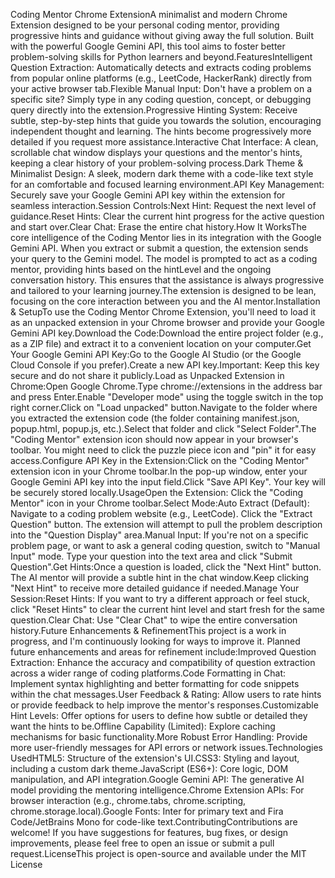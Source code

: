 Coding Mentor Chrome ExtensionA minimalist and modern Chrome Extension designed to be your personal coding mentor, providing progressive hints and guidance without giving away the full solution. Built with the powerful Google Gemini API, this tool aims to foster better problem-solving skills for Python learners and beyond.FeaturesIntelligent Question Extraction: Automatically detects and extracts coding problems from popular online platforms (e.g., LeetCode, HackerRank) directly from your active browser tab.Flexible Manual Input: Don't have a problem on a specific site? Simply type in any coding question, concept, or debugging query directly into the extension.Progressive Hinting System: Receive subtle, step-by-step hints that guide you towards the solution, encouraging independent thought and learning. The hints become progressively more detailed if you request more assistance.Interactive Chat Interface: A clean, scrollable chat window displays your questions and the mentor's hints, keeping a clear history of your problem-solving process.Dark Theme & Minimalist Design: A sleek, modern dark theme with a code-like text style for an comfortable and focused learning environment.API Key Management: Securely save your Google Gemini API key within the extension for seamless interaction.Session Controls:Next Hint: Request the next level of guidance.Reset Hints: Clear the current hint progress for the active question and start over.Clear Chat: Erase the entire chat history.How It WorksThe core intelligence of the Coding Mentor lies in its integration with the Google Gemini API. When you extract or submit a question, the extension sends your query to the Gemini model. The model is prompted to act as a coding mentor, providing hints based on the hintLevel and the ongoing conversation history. This ensures that the assistance is always progressive and tailored to your learning journey.The extension is designed to be lean, focusing on the core interaction between you and the AI mentor.Installation & SetupTo use the Coding Mentor Chrome Extension, you'll need to load it as an unpacked extension in your Chrome browser and provide your Google Gemini API key.Download the Code:Download the entire project folder (e.g., as a ZIP file) and extract it to a convenient location on your computer.Get Your Google Gemini API Key:Go to the Google AI Studio (or the Google Cloud Console if you prefer).Create a new API key.Important: Keep this key secure and do not share it publicly.Load as Unpacked Extension in Chrome:Open Google Chrome.Type chrome://extensions in the address bar and press Enter.Enable "Developer mode" using the toggle switch in the top right corner.Click on "Load unpacked" button.Navigate to the folder where you extracted the extension code (the folder containing manifest.json, popup.html, popup.js, etc.).Select that folder and click "Select Folder".The "Coding Mentor" extension icon should now appear in your browser's toolbar. You might need to click the puzzle piece icon and "pin" it for easy access.Configure API Key in the Extension:Click on the "Coding Mentor" extension icon in your Chrome toolbar.In the pop-up window, enter your Google Gemini API key into the input field.Click "Save API Key". Your key will be securely stored locally.UsageOpen the Extension: Click the "Coding Mentor" icon in your Chrome toolbar.Select Mode:Auto Extract (Default): Navigate to a coding problem website (e.g., LeetCode). Click the "Extract Question" button. The extension will attempt to pull the problem description into the "Question Display" area.Manual Input: If you're not on a specific problem page, or want to ask a general coding question, switch to "Manual Input" mode. Type your question into the text area and click "Submit Question".Get Hints:Once a question is loaded, click the "Next Hint" button. The AI mentor will provide a subtle hint in the chat window.Keep clicking "Next Hint" to receive more detailed guidance if needed.Manage Your Session:Reset Hints: If you want to try a different approach or feel stuck, click "Reset Hints" to clear the current hint level and start fresh for the same question.Clear Chat: Use "Clear Chat" to wipe the entire conversation history.Future Enhancements & RefinementThis project is a work in progress, and I'm continuously looking for ways to improve it. Planned future enhancements and areas for refinement include:Improved Question Extraction: Enhance the accuracy and compatibility of question extraction across a wider range of coding platforms.Code Formatting in Chat: Implement syntax highlighting and better formatting for code snippets within the chat messages.User Feedback & Rating: Allow users to rate hints or provide feedback to help improve the mentor's responses.Customizable Hint Levels: Offer options for users to define how subtle or detailed they want the hints to be.Offline Capability (Limited): Explore caching mechanisms for basic functionality.More Robust Error Handling: Provide more user-friendly messages for API errors or network issues.Technologies UsedHTML5: Structure of the extension's UI.CSS3: Styling and layout, including a custom dark theme.JavaScript (ES6+): Core logic, DOM manipulation, and API integration.Google Gemini API: The generative AI model providing the mentoring intelligence.Chrome Extension APIs: For browser interaction (e.g., chrome.tabs, chrome.scripting, chrome.storage.local).Google Fonts: Inter for primary text and Fira Code/JetBrains Mono for code-like text.ContributingContributions are welcome! If you have suggestions for features, bug fixes, or design improvements, please feel free to open an issue or submit a pull request.LicenseThis project is open-source and available under the MIT License
